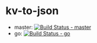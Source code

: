 # kv-to-json

* master: [![Build Status - master](https://travis-ci.com/djschaap/kv-to-json-sandbox.svg?branch=master)](https://travis-ci.com/djschaap/kv-to-json-sandbox)
* go: [![Build Status - go](https://travis-ci.com/djschaap/kv-to-json-sandbox.svg?branch=go)](https://travis-ci.com/djschaap/kv-to-json-sandbox)
